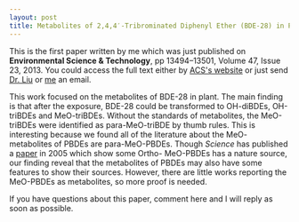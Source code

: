 ```yaml
---
layout: post
title: Metabolites of 2,4,4′-Tribrominated Diphenyl Ether (BDE-28) in Pumpkin after *In Vivo* and *In Vitro* Exposure
---
```


This is the first paper written by me which was just published on **Environmental Science & Technology**, pp 13494–13501, Volume 47, Issue 23, 2013. You could access the full text either by [ACS's website](http://pubs.acs.org/doi/abs/10.1021/es404144p) or just send [Dr. Liu](mailto:liujy@rcees.ac.cn) or [me](mailto:yufreecas@gmail.com) an email. 

This work focused on the metabolites of BDE-28 in plant. The main finding is that after the exposure, BDE-28 could be transformed to OH-diBDEs, OH-triBDEs and MeO-triBDEs. Without the standards of metabolites, the MeO-triBDEs were identified as para-MeO-triBDE by thumb rules. This is interesting because we found all of the literature about the MeO- metabolites of PBDEs are para-MeO-PBDEs. Though *Science* has published a [paper](http://www.sciencemag.org/content/307/5711/917.short) in 2005 which show some Ortho- MeO-PBDEs has a nature source, our finding reveal that the metabolites of PBDEs may also have some features to show their sources. However, there are little works reporting the MeO-PBDEs as metabolites, so more proof is needed.

If you have questions about this paper, comment here and I will reply as soon as possible. 